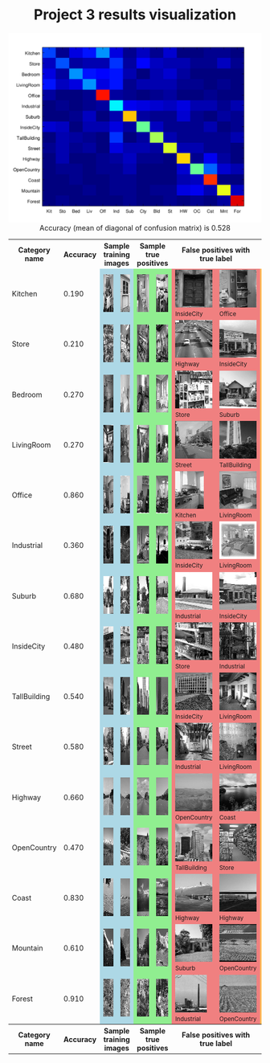 <center>
<h1>Project 3 results visualization</h1>
<img src="confusion_matrix.png">

<br>
Accuracy (mean of diagonal of confusion matrix) is 0.528
<p>

<table border=0 cellpadding=4 cellspacing=1>
<tr>
<th>Category name</th>
<th>Accuracy</th>
<th colspan=2>Sample training images</th>
<th colspan=2>Sample true positives</th>
<th colspan=2>False positives with true label</th>
<th colspan=2>False negatives with wrong predicted label</th>
</tr>
<tr>
<td>Kitchen</td>
<td>0.190</td>
<td bgcolor=LightBlue><img src="thumbnails/Kitchen_image_0186.jpg" width=100 height=75></td>
<td bgcolor=LightBlue><img src="thumbnails/Kitchen_image_0061.jpg" width=50 height=75></td>
<td bgcolor=LightGreen><img src="thumbnails/Kitchen_image_0129.jpg" width=100 height=75></td>
<td bgcolor=LightGreen><img src="thumbnails/Kitchen_image_0091.jpg" width=94 height=75></td>
<td bgcolor=LightCoral><img src="thumbnails/InsideCity_image_0069.jpg" width=75 height=75><br><small>InsideCity</small></td>
<td bgcolor=LightCoral><img src="thumbnails/Office_image_0120.jpg" width=116 height=75><br><small>Office</small></td>
<td bgcolor=#FFBB55><img src="thumbnails/Kitchen_image_0051.jpg" width=100 height=75><br><small>LivingRoom</small></td>
<td bgcolor=#FFBB55><img src="thumbnails/Kitchen_image_0057.jpg" width=105 height=75><br><small>Office</small></td>
</tr>
<tr>
<td>Store</td>
<td>0.210</td>
<td bgcolor=LightBlue><img src="thumbnails/Store_image_0069.jpg" width=57 height=75></td>
<td bgcolor=LightBlue><img src="thumbnails/Store_image_0255.jpg" width=102 height=75></td>
<td bgcolor=LightGreen><img src="thumbnails/Store_image_0048.jpg" width=100 height=75></td>
<td bgcolor=LightGreen><img src="thumbnails/Store_image_0079.jpg" width=100 height=75></td>
<td bgcolor=LightCoral><img src="thumbnails/Highway_image_0026.jpg" width=75 height=75><br><small>Highway</small></td>
<td bgcolor=LightCoral><img src="thumbnails/InsideCity_image_0140.jpg" width=75 height=75><br><small>InsideCity</small></td>
<td bgcolor=#FFBB55><img src="thumbnails/Store_image_0043.jpg" width=100 height=75><br><small>InsideCity</small></td>
<td bgcolor=#FFBB55><img src="thumbnails/Store_image_0032.jpg" width=100 height=75><br><small>Industrial</small></td>
</tr>
<tr>
<td>Bedroom</td>
<td>0.270</td>
<td bgcolor=LightBlue><img src="thumbnails/Bedroom_image_0147.jpg" width=101 height=75></td>
<td bgcolor=LightBlue><img src="thumbnails/Bedroom_image_0183.jpg" width=100 height=75></td>
<td bgcolor=LightGreen><img src="thumbnails/Bedroom_image_0047.jpg" width=101 height=75></td>
<td bgcolor=LightGreen><img src="thumbnails/Bedroom_image_0026.jpg" width=95 height=75></td>
<td bgcolor=LightCoral><img src="thumbnails/Store_image_0090.jpg" width=112 height=75><br><small>Store</small></td>
<td bgcolor=LightCoral><img src="thumbnails/Suburb_image_0053.jpg" width=113 height=75><br><small>Suburb</small></td>
<td bgcolor=#FFBB55><img src="thumbnails/Bedroom_image_0142.jpg" width=94 height=75><br><small>Highway</small></td>
<td bgcolor=#FFBB55><img src="thumbnails/Bedroom_image_0064.jpg" width=103 height=75><br><small>LivingRoom</small></td>
</tr>
<tr>
<td>LivingRoom</td>
<td>0.270</td>
<td bgcolor=LightBlue><img src="thumbnails/LivingRoom_image_0253.jpg" width=74 height=75></td>
<td bgcolor=LightBlue><img src="thumbnails/LivingRoom_image_0223.jpg" width=100 height=75></td>
<td bgcolor=LightGreen><img src="thumbnails/LivingRoom_image_0102.jpg" width=113 height=75></td>
<td bgcolor=LightGreen><img src="thumbnails/LivingRoom_image_0013.jpg" width=100 height=75></td>
<td bgcolor=LightCoral><img src="thumbnails/Street_image_0050.jpg" width=75 height=75><br><small>Street</small></td>
<td bgcolor=LightCoral><img src="thumbnails/TallBuilding_image_0087.jpg" width=75 height=75><br><small>TallBuilding</small></td>
<td bgcolor=#FFBB55><img src="thumbnails/LivingRoom_image_0079.jpg" width=103 height=75><br><small>Store</small></td>
<td bgcolor=#FFBB55><img src="thumbnails/LivingRoom_image_0141.jpg" width=113 height=75><br><small>Industrial</small></td>
</tr>
<tr>
<td>Office</td>
<td>0.860</td>
<td bgcolor=LightBlue><img src="thumbnails/Office_image_0151.jpg" width=101 height=75></td>
<td bgcolor=LightBlue><img src="thumbnails/Office_image_0087.jpg" width=84 height=75></td>
<td bgcolor=LightGreen><img src="thumbnails/Office_image_0074.jpg" width=109 height=75></td>
<td bgcolor=LightGreen><img src="thumbnails/Office_image_0091.jpg" width=109 height=75></td>
<td bgcolor=LightCoral><img src="thumbnails/Kitchen_image_0033.jpg" width=57 height=75><br><small>Kitchen</small></td>
<td bgcolor=LightCoral><img src="thumbnails/LivingRoom_image_0092.jpg" width=101 height=75><br><small>LivingRoom</small></td>
<td bgcolor=#FFBB55><img src="thumbnails/Office_image_0155.jpg" width=118 height=75><br><small>Kitchen</small></td>
<td bgcolor=#FFBB55><img src="thumbnails/Office_image_0106.jpg" width=121 height=75><br><small>Kitchen</small></td>
</tr>
<tr>
<td>Industrial</td>
<td>0.360</td>
<td bgcolor=LightBlue><img src="thumbnails/Industrial_image_0012.jpg" width=50 height=75></td>
<td bgcolor=LightBlue><img src="thumbnails/Industrial_image_0210.jpg" width=100 height=75></td>
<td bgcolor=LightGreen><img src="thumbnails/Industrial_image_0015.jpg" width=55 height=75></td>
<td bgcolor=LightGreen><img src="thumbnails/Industrial_image_0125.jpg" width=46 height=75></td>
<td bgcolor=LightCoral><img src="thumbnails/InsideCity_image_0065.jpg" width=75 height=75><br><small>InsideCity</small></td>
<td bgcolor=LightCoral><img src="thumbnails/LivingRoom_image_0123.jpg" width=98 height=75><br><small>LivingRoom</small></td>
<td bgcolor=#FFBB55><img src="thumbnails/Industrial_image_0127.jpg" width=96 height=75><br><small>Suburb</small></td>
<td bgcolor=#FFBB55><img src="thumbnails/Industrial_image_0102.jpg" width=100 height=75><br><small>Coast</small></td>
</tr>
<tr>
<td>Suburb</td>
<td>0.680</td>
<td bgcolor=LightBlue><img src="thumbnails/Suburb_image_0126.jpg" width=113 height=75></td>
<td bgcolor=LightBlue><img src="thumbnails/Suburb_image_0091.jpg" width=113 height=75></td>
<td bgcolor=LightGreen><img src="thumbnails/Suburb_image_0059.jpg" width=113 height=75></td>
<td bgcolor=LightGreen><img src="thumbnails/Suburb_image_0079.jpg" width=113 height=75></td>
<td bgcolor=LightCoral><img src="thumbnails/Industrial_image_0027.jpg" width=92 height=75><br><small>Industrial</small></td>
<td bgcolor=LightCoral><img src="thumbnails/InsideCity_image_0139.jpg" width=75 height=75><br><small>InsideCity</small></td>
<td bgcolor=#FFBB55><img src="thumbnails/Suburb_image_0053.jpg" width=113 height=75><br><small>Bedroom</small></td>
<td bgcolor=#FFBB55><img src="thumbnails/Suburb_image_0057.jpg" width=113 height=75><br><small>OpenCountry</small></td>
</tr>
<tr>
<td>InsideCity</td>
<td>0.480</td>
<td bgcolor=LightBlue><img src="thumbnails/InsideCity_image_0115.jpg" width=75 height=75></td>
<td bgcolor=LightBlue><img src="thumbnails/InsideCity_image_0147.jpg" width=75 height=75></td>
<td bgcolor=LightGreen><img src="thumbnails/InsideCity_image_0048.jpg" width=75 height=75></td>
<td bgcolor=LightGreen><img src="thumbnails/InsideCity_image_0063.jpg" width=75 height=75></td>
<td bgcolor=LightCoral><img src="thumbnails/Store_image_0023.jpg" width=100 height=75><br><small>Store</small></td>
<td bgcolor=LightCoral><img src="thumbnails/Industrial_image_0129.jpg" width=110 height=75><br><small>Industrial</small></td>
<td bgcolor=#FFBB55><img src="thumbnails/InsideCity_image_0107.jpg" width=75 height=75><br><small>Office</small></td>
<td bgcolor=#FFBB55><img src="thumbnails/InsideCity_image_0029.jpg" width=75 height=75><br><small>Store</small></td>
</tr>
<tr>
<td>TallBuilding</td>
<td>0.540</td>
<td bgcolor=LightBlue><img src="thumbnails/TallBuilding_image_0339.jpg" width=75 height=75></td>
<td bgcolor=LightBlue><img src="thumbnails/TallBuilding_image_0356.jpg" width=75 height=75></td>
<td bgcolor=LightGreen><img src="thumbnails/TallBuilding_image_0103.jpg" width=75 height=75></td>
<td bgcolor=LightGreen><img src="thumbnails/TallBuilding_image_0001.jpg" width=75 height=75></td>
<td bgcolor=LightCoral><img src="thumbnails/InsideCity_image_0035.jpg" width=75 height=75><br><small>InsideCity</small></td>
<td bgcolor=LightCoral><img src="thumbnails/LivingRoom_image_0007.jpg" width=109 height=75><br><small>LivingRoom</small></td>
<td bgcolor=#FFBB55><img src="thumbnails/TallBuilding_image_0072.jpg" width=75 height=75><br><small>OpenCountry</small></td>
<td bgcolor=#FFBB55><img src="thumbnails/TallBuilding_image_0054.jpg" width=75 height=75><br><small>Forest</small></td>
</tr>
<tr>
<td>Street</td>
<td>0.580</td>
<td bgcolor=LightBlue><img src="thumbnails/Street_image_0259.jpg" width=75 height=75></td>
<td bgcolor=LightBlue><img src="thumbnails/Street_image_0206.jpg" width=75 height=75></td>
<td bgcolor=LightGreen><img src="thumbnails/Street_image_0053.jpg" width=75 height=75></td>
<td bgcolor=LightGreen><img src="thumbnails/Street_image_0083.jpg" width=75 height=75></td>
<td bgcolor=LightCoral><img src="thumbnails/Industrial_image_0020.jpg" width=112 height=75><br><small>Industrial</small></td>
<td bgcolor=LightCoral><img src="thumbnails/LivingRoom_image_0043.jpg" width=100 height=75><br><small>LivingRoom</small></td>
<td bgcolor=#FFBB55><img src="thumbnails/Street_image_0041.jpg" width=75 height=75><br><small>Store</small></td>
<td bgcolor=#FFBB55><img src="thumbnails/Street_image_0100.jpg" width=75 height=75><br><small>TallBuilding</small></td>
</tr>
<tr>
<td>Highway</td>
<td>0.660</td>
<td bgcolor=LightBlue><img src="thumbnails/Highway_image_0239.jpg" width=75 height=75></td>
<td bgcolor=LightBlue><img src="thumbnails/Highway_image_0059.jpg" width=75 height=75></td>
<td bgcolor=LightGreen><img src="thumbnails/Highway_image_0068.jpg" width=75 height=75></td>
<td bgcolor=LightGreen><img src="thumbnails/Highway_image_0092.jpg" width=75 height=75></td>
<td bgcolor=LightCoral><img src="thumbnails/OpenCountry_image_0114.jpg" width=75 height=75><br><small>OpenCountry</small></td>
<td bgcolor=LightCoral><img src="thumbnails/Coast_image_0107.jpg" width=75 height=75><br><small>Coast</small></td>
<td bgcolor=#FFBB55><img src="thumbnails/Highway_image_0035.jpg" width=75 height=75><br><small>Industrial</small></td>
<td bgcolor=#FFBB55><img src="thumbnails/Highway_image_0025.jpg" width=75 height=75><br><small>Store</small></td>
</tr>
<tr>
<td>OpenCountry</td>
<td>0.470</td>
<td bgcolor=LightBlue><img src="thumbnails/OpenCountry_image_0397.jpg" width=75 height=75></td>
<td bgcolor=LightBlue><img src="thumbnails/OpenCountry_image_0276.jpg" width=75 height=75></td>
<td bgcolor=LightGreen><img src="thumbnails/OpenCountry_image_0005.jpg" width=75 height=75></td>
<td bgcolor=LightGreen><img src="thumbnails/OpenCountry_image_0021.jpg" width=75 height=75></td>
<td bgcolor=LightCoral><img src="thumbnails/TallBuilding_image_0072.jpg" width=75 height=75><br><small>TallBuilding</small></td>
<td bgcolor=LightCoral><img src="thumbnails/Store_image_0070.jpg" width=101 height=75><br><small>Store</small></td>
<td bgcolor=#FFBB55><img src="thumbnails/OpenCountry_image_0057.jpg" width=75 height=75><br><small>Forest</small></td>
<td bgcolor=#FFBB55><img src="thumbnails/OpenCountry_image_0084.jpg" width=75 height=75><br><small>Industrial</small></td>
</tr>
<tr>
<td>Coast</td>
<td>0.830</td>
<td bgcolor=LightBlue><img src="thumbnails/Coast_image_0320.jpg" width=75 height=75></td>
<td bgcolor=LightBlue><img src="thumbnails/Coast_image_0307.jpg" width=75 height=75></td>
<td bgcolor=LightGreen><img src="thumbnails/Coast_image_0110.jpg" width=75 height=75></td>
<td bgcolor=LightGreen><img src="thumbnails/Coast_image_0067.jpg" width=75 height=75></td>
<td bgcolor=LightCoral><img src="thumbnails/Highway_image_0141.jpg" width=75 height=75><br><small>Highway</small></td>
<td bgcolor=LightCoral><img src="thumbnails/Highway_image_0144.jpg" width=75 height=75><br><small>Highway</small></td>
<td bgcolor=#FFBB55><img src="thumbnails/Coast_image_0107.jpg" width=75 height=75><br><small>Highway</small></td>
<td bgcolor=#FFBB55><img src="thumbnails/Coast_image_0096.jpg" width=75 height=75><br><small>Highway</small></td>
</tr>
<tr>
<td>Mountain</td>
<td>0.610</td>
<td bgcolor=LightBlue><img src="thumbnails/Mountain_image_0330.jpg" width=75 height=75></td>
<td bgcolor=LightBlue><img src="thumbnails/Mountain_image_0328.jpg" width=75 height=75></td>
<td bgcolor=LightGreen><img src="thumbnails/Mountain_image_0009.jpg" width=75 height=75></td>
<td bgcolor=LightGreen><img src="thumbnails/Mountain_image_0122.jpg" width=75 height=75></td>
<td bgcolor=LightCoral><img src="thumbnails/Suburb_image_0143.jpg" width=113 height=75><br><small>Suburb</small></td>
<td bgcolor=LightCoral><img src="thumbnails/OpenCountry_image_0051.jpg" width=75 height=75><br><small>OpenCountry</small></td>
<td bgcolor=#FFBB55><img src="thumbnails/Mountain_image_0001.jpg" width=75 height=75><br><small>Highway</small></td>
<td bgcolor=#FFBB55><img src="thumbnails/Mountain_image_0027.jpg" width=75 height=75><br><small>OpenCountry</small></td>
</tr>
<tr>
<td>Forest</td>
<td>0.910</td>
<td bgcolor=LightBlue><img src="thumbnails/Forest_image_0121.jpg" width=75 height=75></td>
<td bgcolor=LightBlue><img src="thumbnails/Forest_image_0074.jpg" width=75 height=75></td>
<td bgcolor=LightGreen><img src="thumbnails/Forest_image_0044.jpg" width=75 height=75></td>
<td bgcolor=LightGreen><img src="thumbnails/Forest_image_0127.jpg" width=75 height=75></td>
<td bgcolor=LightCoral><img src="thumbnails/Industrial_image_0062.jpg" width=63 height=75><br><small>Industrial</small></td>
<td bgcolor=LightCoral><img src="thumbnails/OpenCountry_image_0057.jpg" width=75 height=75><br><small>OpenCountry</small></td>
<td bgcolor=#FFBB55><img src="thumbnails/Forest_image_0010.jpg" width=75 height=75><br><small>Store</small></td>
<td bgcolor=#FFBB55><img src="thumbnails/Forest_image_0117.jpg" width=75 height=75><br><small>Mountain</small></td>
</tr>
<tr>
<th>Category name</th>
<th>Accuracy</th>
<th colspan=2>Sample training images</th>
<th colspan=2>Sample true positives</th>
<th colspan=2>False positives with true label</th>
<th colspan=2>False negatives with wrong predicted label</th>
</tr>
</table>
</center>


